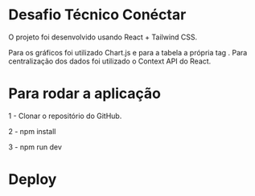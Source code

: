 # Desafio Técnico Conéctar

O projeto foi desenvolvido usando React + Tailwind CSS.

Para os gráficos foi utilizado Chart.js e para a tabela a própria tag <table>. Para centralização dos dados foi utilizado o Context API do React.

# Para rodar a aplicação

1 - Clonar o repositório do GitHub.

2 - npm install

3 - npm run dev

# Deploy

